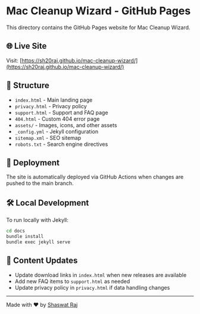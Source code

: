 # Mac Cleanup Wizard - GitHub Pages

This directory contains the GitHub Pages website for Mac Cleanup Wizard.

## 🌐 Live Site
Visit: [https://sh20raj.github.io/mac-cleanup-wizard/](https://sh20raj.github.io/mac-cleanup-wizard/)

## 📁 Structure
- `index.html` - Main landing page
- `privacy.html` - Privacy policy 
- `support.html` - Support and FAQ page
- `404.html` - Custom 404 error page
- `assets/` - Images, icons, and other assets
- `_config.yml` - Jekyll configuration
- `sitemap.xml` - SEO sitemap
- `robots.txt` - Search engine directives

## 🚀 Deployment
The site is automatically deployed via GitHub Actions when changes are pushed to the main branch.

## 🛠️ Local Development
To run locally with Jekyll:
```bash
cd docs
bundle install
bundle exec jekyll serve
```

## 📝 Content Updates
- Update download links in `index.html` when new releases are available
- Add new FAQ items to `support.html` as needed
- Update privacy policy in `privacy.html` if data handling changes

---
Made with ❤️ by [Shaswat Raj](https://x.com/sh20raj)
